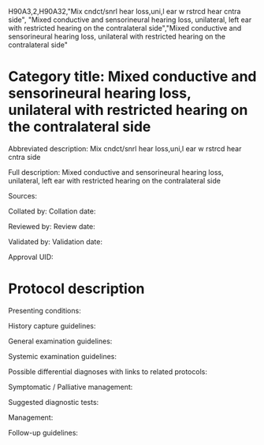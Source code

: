 H90A3,2,H90A32,"Mix cndct/snrl hear loss,uni,l ear w rstrcd hear cntra side", "Mixed conductive and sensorineural hearing loss, unilateral, left ear with restricted hearing on the contralateral side","Mixed conductive and sensorineural hearing loss, unilateral with restricted hearing on the contralateral side"
# Category title: Mixed conductive and sensorineural hearing loss, unilateral with restricted hearing on the contralateral side

Abbreviated description: Mix cndct/snrl hear loss,uni,l ear w rstrcd hear cntra side

Full description: Mixed conductive and sensorineural hearing loss, unilateral, left ear with restricted hearing on the contralateral side

Sources:

Collated by:
Collation date:

Reviewed by:
Review date:

Validated by:
Validation date:

Approval UID:

# Protocol description

Presenting conditions:

History capture guidelines:

General examination guidelines:

Systemic examination guidelines:

Possible differential diagnoses with links to related protocols:

Symptomatic / Palliative management:

Suggested diagnostic tests:

Management:

Follow-up guidelines:
